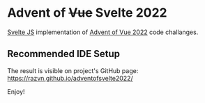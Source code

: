# Advent of ~~Vue~~ Svelte 2022

[Svelte JS](https://svelte.dev) implementation of [Advent of Vue 2022](https://adventofvue.com) code challanges.

## Recommended IDE Setup
The result is visible on project's GitHub page:
https://razvn.github.io/adventofsvelte2022/

Enjoy!
